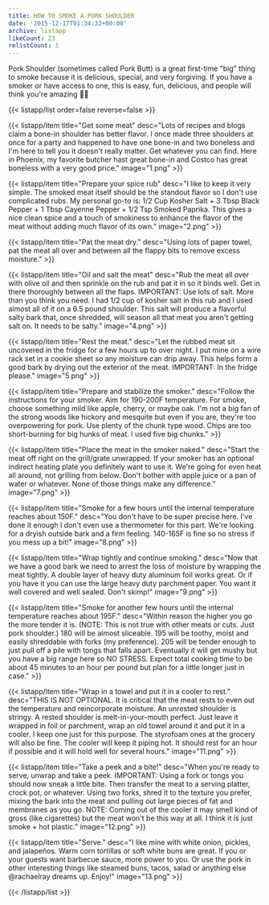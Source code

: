 ```yaml
---
title: HOW TO SMOKE A PORK SHOULDER
date: '2015-12-17T01:34:32+00:00'
archive: listapp
likeCount: 23
relistCount: 1
---
```


Pork Shoulder (sometimes called Pork Butt) is a great first-time "big" thing to smoke because it is delicious, special, and very forgiving. If you have a smoker or have access to one, this is easy, fun, delicious, and people will think you're amazing 💅🏽

{{< listapp/list order=false reverse=false >}}

   {{< listapp/item title="Get some meat"
      desc="Lots of recipes and blogs claim a bone-in shoulder has better flavor. I once made three shoulders at once for a party and happened to have one bone-in and two boneless and I'm here to tell you it doesn't really matter. Get whatever you can find. Here in Phoenix, my favorite butcher hast great bone-in and Costco has great boneless with a very good price."
      image="1.png" >}}

   {{< listapp/item title="Prepare your spice rub"
      desc="I like to keep it very simple. The smoked meat itself should be the standout flavor so I don't use complicated rubs. My personal go-to is: 1/2 Cup Kosher Salt + 3 Tbsp Black Pepper + 1 Tbsp Cayenne Pepper + 1/2 Tsp Smoked Paprika. This gives a nice clean spice and a touch of smokiness to enhance the flavor of the meat without adding much flavor of its own."
      image="2.png" >}}

   {{< listapp/item title="Pat the meat dry."
      desc="Using lots of paper towel, pat the meat all over and between all the flappy bits to remove excess moisture." >}}

   {{< listapp/item title="Oil and salt the meat"
      desc="Rub the meat all over with olive oil and then sprinkle on the rub and pat it in so it binds well. Get in there thoroughly between all the flaps. IMPORTANT: Use lots of salt. More than you think you need. I had 1/2 cup of kosher salt in this rub and I used almost all of it on a 6.5 pound shoulder. This salt will produce a flavorful salty bark that, once shredded, will season all that meat you aren't getting salt on. It needs to be salty."
      image="4.png" >}}

   {{< listapp/item title="Rest the meat."
      desc="Let the rubbed meat sit uncovered in the fridge for a few hours up to over night. I put mine on a wire rack set in a cookie sheet so any moisture can drip away. This helps form a good bark by drying out the exterior of the meat. IMPORTANT: In the fridge please."
      image="5.png" >}}

   {{< listapp/item title="Prepare and stabilize the smoker."
      desc="Follow the instructions for your smoker. Aim for 190-200F temperature. For smoke, choose something mild like apple, cherry, or maybe oak. I'm not a big fan of the strong woods like hickory and mesquite but even if you are, they're too overpowering for pork. Use plenty of the chunk type wood. Chips are too short-burning for big hunks of meat. I used five big chunks." >}}

   {{< listapp/item title="Place the meat in the smoker naked."
      desc="Start the meat off right on the grill/grate unwrapped. If your smoker has an optional indirect heating plate you definitely want to use it. We're going for even heat all around, not grilling from below. Don't bother with apple juice or a pan of water or whatever. None of those things make any difference."
      image="7.png" >}}

   {{< listapp/item title="Smoke for a few hours until the internal temperature reaches about 150F."
      desc="You don't have to be super precise here. I've done it enough I don't even use a thermometer for this part. We're looking for a dryish outside bark and a firm feeling. 140-165F is fine so no stress if you mess up a bit!"
      image="8.png" >}}

   {{< listapp/item title="Wrap tightly and continue smoking."
      desc="Now that we have a good bark we need to arrest the loss of moisture by wrapping the meat tightly. A double layer of heavy duty aluminum foil works great. Or if you have it you can use the large heavy duty parchment paper. You want it well covered and well sealed. Don't skimp!"
      image="9.png" >}}

   {{< listapp/item title="Smoke for another few hours until the internal temperature reaches about 195F."
      desc="Within reason the higher you go the more tender it is. (NOTE: This is not true with other meats or cuts. Just pork shoulder.) 180 will be almost sliceable. 195 will be toothy, moist and easily shreddable with forks (my preference). 205 will be tender enough to just pull off a pile with tongs that falls apart. Eventually it will get mushy but you have a big range here so NO STRESS. Expect total cooking time to be about 45 minutes to an hour per pound but plan for a little longer just in case." >}}

   {{< listapp/item title="Wrap in a towel and put it in a cooler to rest."
      desc="THIS IS NOT OPTIONAL. It is critical that the meat rests to even out the temperature and reincorporate moisture. An unrested shoulder is stringy. A rested shoulder is melt-in-your-mouth perfect. Just leave it wrapped in foil or parchment, wrap an old towel around it and put it in a cooler. I keep one just for this purpose. The styrofoam ones at the grocery will also be fine. The cooler will keep it piping hot. It should rest for an hour if possible and it will hold well for several hours."
      image="11.png" >}}

   {{< listapp/item title="Take a peek and a bite!"
      desc="When you're ready to serve, unwrap and take a peek. IMPORTANT: Using a fork or tongs you should now sneak a little bite. Then transfer the meat to a serving platter, crock pot, or whatever. Using two forks, shred it to the texture you prefer, mixing the bark into the meat and pulling out large pieces of fat and membranes as you go. NOTE: Coming out of the cooler it may smell kind of gross (like cigarettes) but the meat won't be this way at all. I think it is just smoke + hot plastic."
      image="12.png" >}}

   {{< listapp/item title="Serve."
      desc="I like mine with white onion, pickles, and jalapeños. Warm corn tortillas or soft white buns are great. If you or your guests want barbecue sauce, more power to you. Or use the pork in other interesting things like steamed buns, tacos, salad or anything else @rachaelray dreams up. Enjoy!"
      image="13.png" >}}

{{< /listapp/list >}}
